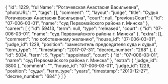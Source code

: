 {
    "id": 1229,
    "fullName": "Рогачевская Анастасия Васильевна",
    "photoURL": "",
    "tags": [],
    "comment": "",
    "layout": "judge",
    "title": "Судья Рогачевская Анастасия Васильевна",
    "court": null,
    "previousCourt": {
        "id": "07-006-03-01",
        "name": "суд Первомайского района г. Минска"
    },
    "career": [
        {
            "id": 59413,
            "term": null,
            "type": "released",
            "court": {
                "id": "07-006-03-01",
                "name": "суд Первомайского района г. Минска"
            },
            "extra": [],
            "comment": "по собственному желанию",
            "house_id": "07-006-03-01",
            "judge_id": 1229,
            "position": "заместитель председателя суда и судья",
            "term_type": "",
            "timestamp": "2017-07-31",
            "decree_number": "268"
        },
        {
            "id": 5034,
            "term": 5,
            "type": "appointed",
            "court": {
                "id": "07-006-03-01",
                "name": "суд Первомайского района г. Минска"
            },
            "extra": {
                "judge_id": 3800
            },
            "comment": "",
            "house_id": "07-006-03-01",
            "judge_id": 1229,
            "position": "судья",
            "term_type": "years",
            "timestamp": "2010-12-27",
            "decree_number": "684"
        }
    ]
}
